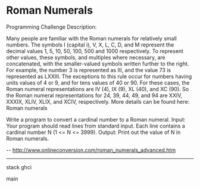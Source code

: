 # Roman Numerals

Programming Challenge Description:

Many people are familiar with the Roman numerals for relatively small numbers. The symbols I (capital i), V, X, L, C, D, and M represent the decimal values 1, 5, 10, 50, 100, 500 and 1000 respectively. To represent other values, these symbols, and multiples where necessary, are concatenated, with the smaller-valued symbols written further to the right. For example, the number 3 is represented as III, and the value 73 is represented as LXXIII. The exceptions to this rule occur for numbers having units values of 4 or 9, and for tens values of 40 or 90. For these cases, the Roman numeral representations are IV (4), IX (9), XL (40), and XC (90). So the Roman numeral representations for 24, 39, 44, 49, and 94 are XXIV, XXXIX, XLIV, XLIX, and XCIV, respectively. More details can be found here: Roman numerals 

Write a program to convert a cardinal number to a Roman numeral.
Input:
Your program should read lines from standard input. Each line contains a cardinal number N (1 <= N <= 3999).
Output:
Print out the value of N in Roman numerals.

-- http://www.onlineconversion.com/roman_numerals_advanced.htm

---------------------------------------------------
stack ghci

main
